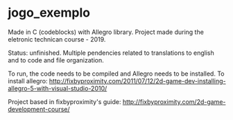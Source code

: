 # jogo_exemplo
 Made in C (codeblocks) with Allegro library.
 Project made during the eletronic technican course - 2019.

 Status: unfinished.
 Multiple pendencies related to translations to english and to code and file organization.

 To run, the code needs to be compiled and Allegro needs to be installed.
 To install allegro: http://fixbyproximity.com/2011/07/12/2d-game-dev-installing-allegro-5-with-visual-studio-2010/
 
 Project based in fixbyproximity's guide:
 http://fixbyproximity.com/2d-game-development-course/
